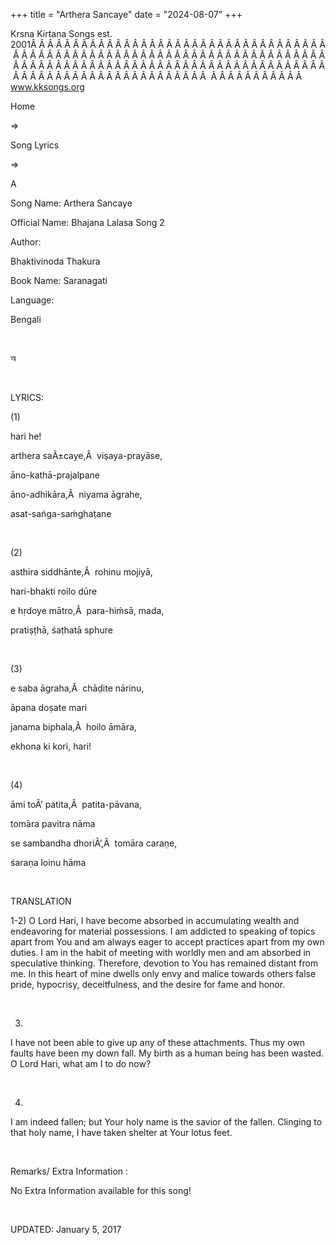 +++ 
title = "Arthera Sancaye"
date = "2024-08-07"
+++

Krsna Kirtana Songs est. 2001Â Â Â Â Â Â Â Â Â Â Â Â Â Â Â Â Â Â Â Â Â Â Â Â Â Â Â Â Â Â Â Â Â Â Â Â Â Â Â Â Â Â Â Â Â Â Â Â Â Â Â Â Â Â Â Â Â Â Â Â Â Â Â Â Â Â Â Â Â Â Â Â Â Â Â Â Â Â Â Â Â Â Â Â Â Â Â Â Â Â Â Â Â Â Â Â Â Â Â Â Â Â Â Â Â Â Â Â Â Â Â Â Â Â Â Â Â Â Â Â Â Â Â Â Â Â Â Â Â Â Â Â  Â Â Â Â Â Â Â Â Â Â Â  
www.kksongs.org








Home
 
⇒
 
Song Lyrics
 
⇒
 
A


Song
Name: Arthera Sancaye


Official
Name: Bhajana Lalasa Song 2


Author:

Bhaktivinoda
Thakura


Book
Name: 
Saranagati


Language:

Bengali


 








অ








 


LYRICS:


(1)


hari
he!


arthera
saÃ±caye,Â  viṣaya-prayāse,


āno-kathā-prajalpane


āno-adhikāra,Â 
niyama āgrahe,


asat-sańga-saḿghaṭane


 


(2)


asthira
siddhānte,Â  rohinu mojiyā,


hari-bhakti
roilo dūre


e
hṛdoye mātro,Â  para-hiḿsā, mada,


pratiṣṭhā,
śaṭhatā sphure


 


(3)


e
saba āgraha,Â  chāḍite nārinu,


āpana
doṣate mari


janama
biphala,Â  hoilo āmāra,


ekhona
ki kori, hari!


 


(4)


āmi
toÂ’ patita,Â  patita-pāvana,


tomāra
pavitra nāma


se
sambandha dhoriÂ’,Â  tomāra caraṇe,


śaraṇa
loinu hāma


 


TRANSLATION


1-2)
O Lord Hari, I have become absorbed in accumulating wealth and endeavoring for
material possessions. I am addicted to speaking of topics apart from You and am
always eager to accept practices apart from my own duties. I am in the habit of
meeting with worldly men and am absorbed in speculative thinking. Therefore,
devotion to You has remained distant from me. In this heart of mine dwells only
envy and malice towards others false pride, hypocrisy, deceitfulness, and the
desire for fame and honor.


 


3)
I have not been able to give up any of these attachments. Thus my own faults
have been my down fall. My birth as a human being has been wasted. O Lord Hari,
what am I to do now?


 


4)
I am indeed fallen; but Your holy name is the savior of the fallen. Clinging to
that holy name, I have taken shelter at Your lotus feet.


 


Remarks/ Extra Information
: 


No
Extra Information available for this song!


 


UPDATED:
 January 5, 2017